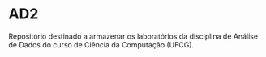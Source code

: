 # AD2
Repositório destinado a armazenar os laboratórios da disciplina de Análise de Dados do curso de Ciência da Computação (UFCG).
